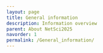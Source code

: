```yaml
---
layout: page
title: General information
description: Information overview
parent: About NetSci2025
navorder: 1
permalink: /General_information/
---
```



